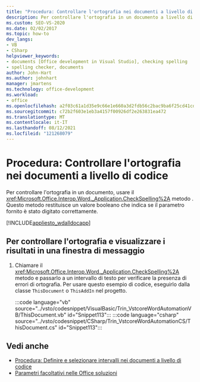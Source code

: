 ```yaml
---
title: "Procedura: Controllare l'ortografia nei documenti a livello di codice"
description: Per controllare l'ortografia in un documento a livello di codice, è possibile usare il metodo CheckSpelling.
ms.custom: SEO-VS-2020
ms.date: 02/02/2017
ms.topic: how-to
dev_langs:
- VB
- CSharp
helpviewer_keywords:
- documents [Office development in Visual Studio], checking spelling
- spelling checker, documents
author: John-Hart
ms.author: johnhart
manager: jmartens
ms.technology: office-development
ms.workload:
- office
ms.openlocfilehash: a2f03c61a1d35e9c66e1e660a3d2fdb56c2bac9ba6f25cd41cd795d2f172ee51
ms.sourcegitcommit: c72b2f603e1eb3a4157f00926df2e263831ea472
ms.translationtype: MT
ms.contentlocale: it-IT
ms.lasthandoff: 08/12/2021
ms.locfileid: "121268079"
---
```

# <a name="how-to-programmatically-check-spelling-in-documents"></a>Procedura: Controllare l'ortografia nei documenti a livello di codice
  Per controllare l'ortografia in un documento, usare il <xref:Microsoft.Office.Interop.Word._Application.CheckSpelling%2A> metodo . Questo metodo restituisce un valore booleano che indica se il parametro fornito è stato digitato correttamente.

 [!INCLUDE[appliesto_wdalldocapp](../vsto/includes/appliesto-wdalldocapp-md.md)]

## <a name="to-check-spelling-and-display-results-in-a-message-box"></a>Per controllare l'ortografia e visualizzare i risultati in una finestra di messaggio

1. Chiamare il <xref:Microsoft.Office.Interop.Word._Application.CheckSpelling%2A> metodo e passarlo a un intervallo di testo per verificare la presenza di errori di ortografia. Per usare questo esempio di codice, eseguirlo dalla classe `ThisDocument` o `ThisAddIn` nel progetto.

     :::code language="vb" source="../vsto/codesnippet/VisualBasic/Trin_VstcoreWordAutomationVB/ThisDocument.vb" id="Snippet113":::
     :::code language="csharp" source="../vsto/codesnippet/CSharp/Trin_VstcoreWordAutomationCS/ThisDocument.cs" id="Snippet113":::

## <a name="see-also"></a>Vedi anche
- [Procedura: Definire e selezionare intervalli nei documenti a livello di codice](../vsto/how-to-programmatically-define-and-select-ranges-in-documents.md)
- [Parametri facoltativi nelle Office soluzioni](../vsto/optional-parameters-in-office-solutions.md)
